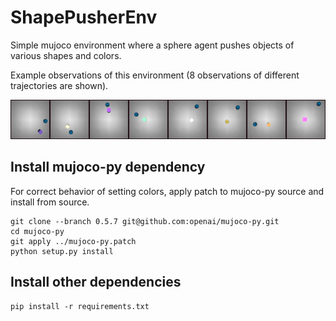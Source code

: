 # ShapePusherEnv
Simple mujoco environment where a sphere agent pushes objects of various shapes and colors.

Example observations of this environment (8 observations of different trajectories are shown).

![Alt Text](https://github.com/alexlee-gk/shape_pusher_env/raw/master/images/example.gif)

## Install mujoco-py dependency
For correct behavior of setting colors, apply patch to mujoco-py source and install from source.
```
git clone --branch 0.5.7 git@github.com:openai/mujoco-py.git
cd mujoco-py
git apply ../mujoco-py.patch
python setup.py install
```

## Install other dependencies
```
pip install -r requirements.txt
```
